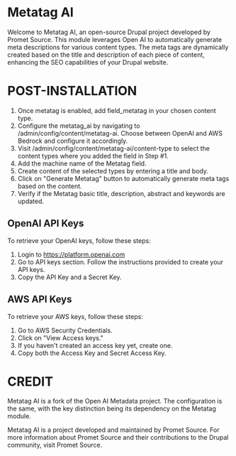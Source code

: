 # Metatag AI

Welcome to Metatag AI, an open-source Drupal project developed by Promet Source.
This module leverages Open AI to automatically generate meta descriptions for 
various content types. The meta tags are dynamically created based on the title 
and description of each piece of content, enhancing the SEO capabilities of your 
Drupal website.

# POST-INSTALLATION

1. Once metatag is enabled, add field_metatag in your chosen content type.
2. Configure the metatag_ai by navigating to /admin/config/content/metatag-ai.
Choose between OpenAI and AWS Bedrock and configure it accordingly.
3. Visit /admin/config/content/metatag-ai/content-type to select the content 
types where you added the field in Step #1.
4. Add the machine name of the Metatag field.
4. Create content of the selected types by entering a title and body.
5. Click on "Generate Metatag" button to automatically generate meta tags 
based on the content.
6. Verify if the Metatag basic title, description, abstract and keywords are 
updated.

## OpenAI API Keys

To retrieve your OpenAI keys, follow these steps:

1. Login to https://platform.openai.com
2. Go to API keys section. Follow the instructions provided to create your API keys.
3. Copy the API Key and a Secret Key.

## AWS API Keys

To retrieve your AWS keys, follow these steps:

1. Go to AWS Security Credentials.
2. Click on "View Access keys."
3. If you haven't created an access key yet, create one.
4. Copy both the Access Key and Secret Access Key.

# CREDIT

Metatag AI is a fork of the Open AI Metadata project. The configuration is the 
same, with the key distinction being its dependency on the Metatag module.

Metatag AI is a project developed and maintained by Promet Source. For more 
information about Promet Source and their contributions to the Drupal community, 
visit Promet Source.
